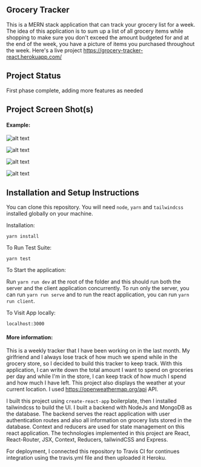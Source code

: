 ## Grocery Tracker

This is a MERN stack application that can track your grocery list for a week. The idea of this application is to sum up a list of all grocery items while shopping to make sure you don't exceed the amount budgeted for and at the end of the week, you have a picture of items you purchased throughout the week. Here's a live project https://grocery-tracker-react.herokuapp.com/

## Project Status

First phase complete, adding more features as needed

## Project Screen Shot(s)

#### Example:   

![alt text](https://github.com/edumenu/grocery-tracker-react/blob/master/grocery-tracker1.png?raw=true "Login page")

![alt text](https://github.com/edumenu/grocery-tracker-react/blob/master/grocery-tracker2.png?raw=true "Signup page")

![alt text](https://github.com/edumenu/grocery-tracker-react/blob/master/grocery-tracker3.png?raw=true "Dashboard page")

![alt text](https://github.com/edumenu/grocery-tracker-react/blob/master/grocery-tracker4.png?raw=true "About page")

## Installation and Setup Instructions

You can clone this repository. You will need `node`, `yarn` and `tailwindcss` installed globally on your machine.  

Installation:

`yarn install`  

To Run Test Suite:  

`yarn test`  

To Start the application:

Run `yarn run dev` at the root of the folder and this should run both the server and the client application concurrently. To run only the server, you can run `yarn run serve` and to run the react application, you can run `yarn run client`.    

To Visit App locally:

`localhost:3000`   

#### More information:  

This is a weekly tracker that I have been working on in the last month. My girlfriend and I always lose track of how much we spend while in the grocery store, so I decided to build this tracker to keep track. With this application, I can write down the total amount I want to spend on groceries per day and while I'm in the store, I can keep track of how much I spend and how much I have left. This project also displays the weather at your current location. I used https://openweathermap.org/api API.

I built this project using `create-react-app` boilerplate, then I installed tailwindcss to build the UI. I built a backend with NodeJs and MongoDB as the database. The backend serves the react application with user authentication routes and also all information on grocery lists stored in the database. Context and reducers are used for state management on this react application. The technologies implemented in this project are React, React-Router, JSX, Context, Reducers, tailwindCSS and Express.

For deployment, I connected this repository to Travis CI for continues integration using the travis.yml file and then uploaded it Heroku.
